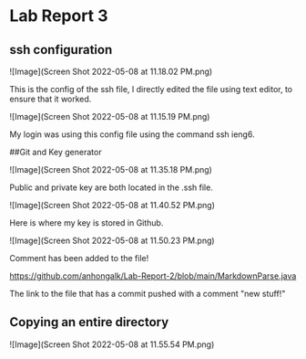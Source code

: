 # Lab Report 3

## ssh configuration 

![Image](Screen Shot 2022-05-08 at 11.18.02 PM.png)

This is the config of the ssh file, I directly edited the file
using text editor, to ensure that it worked.


![Image](Screen Shot 2022-05-08 at 11.15.19 PM.png)

My login was using this config file using the command ssh ieng6.

##Git and Key generator

![Image](Screen Shot 2022-05-08 at 11.35.18 PM.png)

Public and private key are both located in the .ssh file.

![Image](Screen Shot 2022-05-08 at 11.40.52 PM.png)

Here is where my key is stored in Github.

![Image](Screen Shot 2022-05-08 at 11.50.23 PM.png)

Comment has been added to the file!

https://github.com/anhongalk/Lab-Report-2/blob/main/MarkdownParse.java

The link to the file that has a commit pushed with a comment "new stuff!"


## Copying an entire directory



![Image](Screen Shot 2022-05-08 at 11.55.54 PM.png)